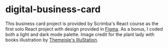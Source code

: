 # digital-business-card
 This business card project is provided by Scrimba's React course as the first solo React project with design provided in [Figma](https://www.figma.com/file/4ctPLUvIn5b5Ep6YPOZWWd/Digital-Business-Card?node-id=0%3A1). As a bonus, I coded both a light and dark mode palette. Image credit for the plant lady with books illustration by [Themeisle's IlluStation](https://themeisle.com/illustrations/).